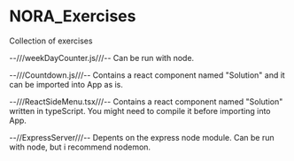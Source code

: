# NORA_Exercises

Collection of exercises

--///weekDayCounter.js///--
Can be run with node.

--///Countdown.js///--
Contains a react component named "Solution" and it can be imported into App as is.

--///ReactSideMenu.tsx///--
Contains a react component named "Solution" written in typeScript. You might need to compile it before importing into App.

--//ExpressServer///--
Depents on the express node module. Can be run with node, but i recommend nodemon.

